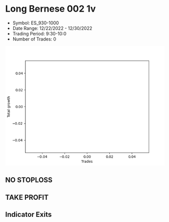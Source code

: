 # Long Bernese 002 1v 
- Symbol: ES_930-1000
- Date Range: 12/22/2022 - 12/30/2022
- Trading Period: 9:30-10:0
- Number of Trades: 0

![Plot](LongBernese0021vES_930-1000.png)
## NO STOPLOSS














## TAKE PROFIT











## Indicator Exits

